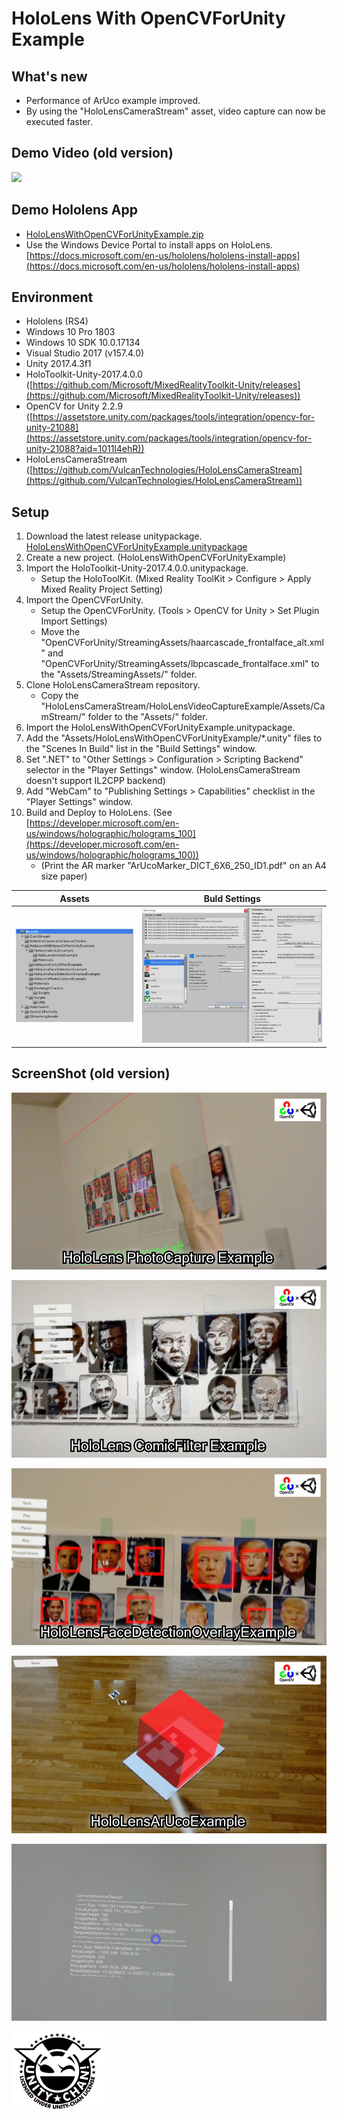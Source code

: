 # HoloLens With OpenCVForUnity Example


## What's new
* Performance of ArUco example improved.
* By using the "HoloLensCameraStream" asset, video capture can now be executed faster.


## Demo Video (old version)
[![](http://img.youtube.com/vi/SdzsedkTpCI/0.jpg)](https://youtu.be/SdzsedkTpCI)


## Demo Hololens App
* [HoloLensWithOpenCVForUnityExample.zip](https://github.com/EnoxSoftware/HoloLensWithOpenCVForUnityExample/releases)
* Use the Windows Device Portal to install apps on HoloLens. [https://docs.microsoft.com/en-us/hololens/hololens-install-apps](https://docs.microsoft.com/en-us/hololens/hololens-install-apps)


## Environment
* Hololens (RS4)
* Windows 10 Pro 1803  
* Windows 10 SDK 10.0.17134 
* Visual Studio 2017 (v157.4.0)  
* Unity 2017.4.3f1  
* HoloToolkit-Unity-2017.4.0.0 ([https://github.com/Microsoft/MixedRealityToolkit-Unity/releases](https://github.com/Microsoft/MixedRealityToolkit-Unity/releases))  
* OpenCV for Unity 2.2.9 ([https://assetstore.unity.com/packages/tools/integration/opencv-for-unity-21088](https://assetstore.unity.com/packages/tools/integration/opencv-for-unity-21088?aid=1011l4ehR))  
* HoloLensCameraStream ([https://github.com/VulcanTechnologies/HoloLensCameraStream](https://github.com/VulcanTechnologies/HoloLensCameraStream))  


## Setup
1. Download the latest release unitypackage. [HoloLensWithOpenCVForUnityExample.unitypackage](https://github.com/EnoxSoftware/HoloLensWithOpenCVForUnityExample/releases)
1. Create a new project. (HoloLensWithOpenCVForUnityExample)
1. Import the HoloToolkit-Unity-2017.4.0.0.unitypackage.
    * Setup the HoloToolKit. (Mixed Reality ToolKit > Configure > Apply Mixed Reality Project Setting)
1. Import the OpenCVForUnity.
    * Setup the OpenCVForUnity. (Tools > OpenCV for Unity > Set Plugin Import Settings)
    * Move the "OpenCVForUnity/StreamingAssets/haarcascade_frontalface_alt.xml" and "OpenCVForUnity/StreamingAssets/lbpcascade_frontalface.xml" to the "Assets/StreamingAssets/" folder.
1. Clone HoloLensCameraStream repository.
    * Copy the "HoloLensCameraStream/HoloLensVideoCaptureExample/Assets/CamStream/" folder to the "Assets/" folder.
1. Import the HoloLensWithOpenCVForUnityExample.unitypackage.
1. Add the "Assets/HoloLensWithOpenCVForUnityExample/*.unity" files to the "Scenes In Build" list in the "Build Settings" window.
1. Set ".NET" to "Other Settings > Configuration > Scripting Backend" selector in the "Player Settings" window. (HoloLensCameraStream doesn't support IL2CPP backend)
1. Add "WebCam" to "Publishing Settings > Capabilities" checklist in the "Player Settings" window.
1. Build and Deploy to HoloLens. (See [https://developer.microsoft.com/en-us/windows/holographic/holograms_100](https://developer.microsoft.com/en-us/windows/holographic/holograms_100))
    *  (Print the AR marker "ArUcoMarker_DICT_6X6_250_ID1.pdf" on an A4 size paper)  

|Assets|Buld Settings|
|---|---|
|![buildsetting01.jpg](buildsetting01.jpg)|![buildsetting02.jpg](buildsetting02.jpg)|

## ScreenShot (old version)
![screenshot01.jpg](screenshot01.jpg) 

![screenshot02.jpg](screenshot02.jpg) 

![screenshot03.jpg](screenshot03.jpg) 

![screenshot04.jpg](screenshot04.jpg) 

![screenshot05.jpg](screenshot05.jpg) 


![Light_Frame.png](Light_Frame.png)


